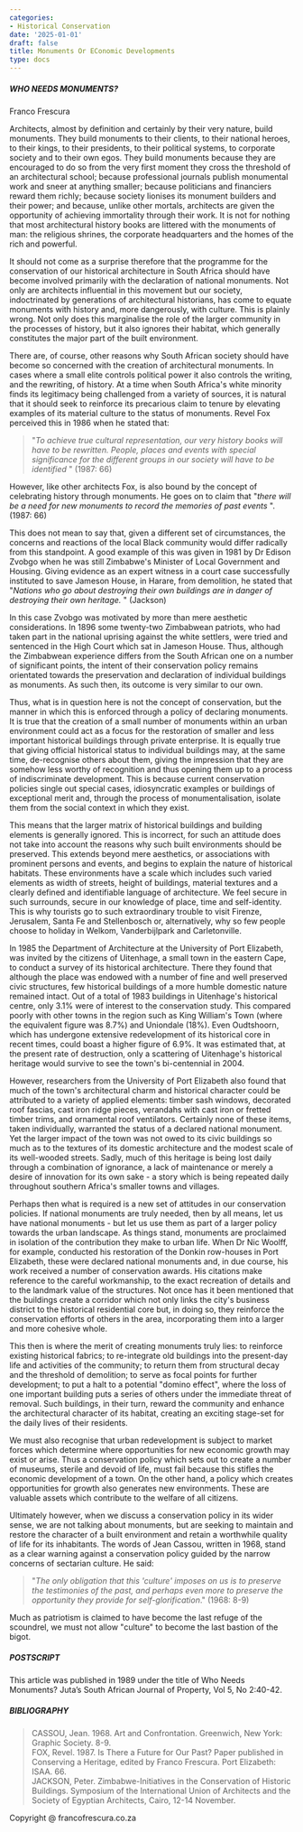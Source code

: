 ```yaml
---
categories:
- Historical Conservation
date: '2025-01-01'
draft: false
title: Monuments Or EConomic Developments
type: docs
---
```


##### WHO NEEDS MONUMENTS?

Franco Frescura

Architects, almost by definition and certainly by their very nature, build monuments. They build monuments to their clients, to their national heroes, to their kings, to their presidents, to their political systems, to corporate society and to their own egos. They build monuments because they are encouraged to do so from the very first moment they cross the threshold of an architectural school; because professional journals publish monumental work and sneer at anything smaller; because politicians and financiers reward them richly; because society lionises its monument builders and their power; and because, unlike other mortals, architects are given the opportunity of achieving immortality through their work. It is not for nothing that most architectural history books are littered with the monuments of man: the religious shrines, the corporate headquarters and the homes of the rich and powerful.

It should not come as a surprise therefore that the programme for the conservation of our historical architecture in South Africa should have become involved primarily with the declaration of national monuments. Not only are architects influential in this movement but our society, indoctrinated by generations of architectural historians, has come to equate monuments with history and, more dangerously, with culture. This is plainly wrong. Not only does this marginalise the role of the larger community in the processes of history, but it also ignores their habitat, which generally constitutes the major part of the built environment.

There are, of course, other reasons why South African society should have become so concerned with the creation of architectural monuments. In cases where a small elite controls political power it also controls the writing, and the rewriting, of history. At a time when South Africa's white minority finds its legitimacy being challenged from a variety of sources, it is natural that it should seek to reinforce its precarious claim to tenure by elevating examples of its material culture to the status of monuments. Revel Fox perceived this in 1986 when he stated that:

> "_To achieve true cultural representation, our very history books will have to be rewritten. People, places and events with special significance for the different groups in our society will have to be identified_ " (1987: 66)

However, like other architects Fox, is also bound by the concept of celebrating history through monuments. He goes on to claim that "_there will be a need for new monuments to record the memories of past events_ ". (1987: 66)

This does not mean to say that, given a different set of circumstances, the concerns and reactions of the local Black community would differ radically from this standpoint. A good example of this was given in 1981 by Dr Edison Zvobgo when he was still Zimbabwe's Minister of Local Government and Housing. Giving evidence as an expert witness in a court case successfully instituted to save Jameson House, in Harare, from demolition, he stated that "_Nations who go about destroying their own buildings are in danger of destroying their own heritage._ " (Jackson)

In this case Zvobgo was motivated by more than mere aesthetic considerations. In 1896 some twenty-two Zimbabwean patriots, who had taken part in the national uprising against the white settlers, were tried and sentenced in the High Court which sat in Jameson House. Thus, although the Zimbabwean experience differs from the South African one on a number of significant points, the intent of their conservation policy remains orientated towards the preservation and declaration of individual buildings as monuments. As such then, its outcome is very similar to our own.

Thus, what is in question here is not the concept of conservation, but the manner in which this is enforced through a policy of declaring monuments. It is true that the creation of a small number of monuments within an urban environment could act as a focus for the restoration of smaller and less important historical buildings through private enterprise. It is equally true that giving official historical status to individual buildings may, at the same time, de-recognise others about them, giving the impression that they are somehow less worthy of recognition and thus opening them up to a process of indiscriminate development. This is because current conservation policies single out special cases, idiosyncratic examples or buildings of exceptional merit and, through the process of monumentalisation, isolate them from the social context in which they exist.

This means that the larger matrix of historical buildings and building elements is generally ignored. This is incorrect, for such an attitude does not take into account the reasons why such built environments should be preserved. This extends beyond mere aesthetics, or associations with prominent persons and events, and begins to explain the nature of historical habitats. These environments have a scale which includes such varied elements as width of streets, height of buildings, material textures and a clearly defined and identifiable language of architecture. We feel secure in such surrounds, secure in our knowledge of place, time and self-identity. This is why tourists go to such extraordinary trouble to visit Firenze, Jerusalem, Santa Fe and Stellenbosch or, alternatively, why so few people choose to holiday in Welkom, Vanderbijlpark and Carletonville.

In 1985 the Department of Architecture at the University of Port Elizabeth, was invited by the citizens of Uitenhage, a small town in the eastern Cape, to conduct a survey of its historical architecture. There they found that although the place was endowed with a number of fine and well preserved civic structures, few historical buildings of a more humble domestic nature remained intact. Out of a total of 1983 buildings in Uitenhage's historical centre, only 3.1% were of interest to the conservation study. This compared poorly with other towns in the region such as King William's Town (where the equivalent figure was 8.7%) and Uniondale (18%). Even Oudtshoorn, which has undergone extensive redevelopment of its historical core in recent times, could boast a higher figure of 6.9%. It was estimated that, at the present rate of destruction, only a scattering of Uitenhage's historical heritage would survive to see the town's bi-centennial in 2004.

However, researchers from the University of Port Elizabeth also found that much of the town's architectural charm and historical character could be attributed to a variety of applied elements: timber sash windows, decorated roof fascias, cast iron ridge pieces, verandahs with cast iron or fretted timber trims, and ornamental roof ventilators. Certainly none of these items, taken individually, warranted the status of a declared national monument. Yet the larger impact of the town was not owed to its civic buildings so much as to the textures of its domestic architecture and the modest scale of its well-wooded streets. Sadly, much of this heritage is being lost daily through a combination of ignorance, a lack of maintenance or merely a desire of innovation for its own sake - a story which is being repeated daily throughout southern Africa's smaller towns and villages.

Perhaps then what is required is a new set of attitudes in our conservation policies. If national monuments are truly needed, then by all means, let us have national monuments - but let us use them as part of a larger policy towards the urban landscape. As things stand, monuments are proclaimed in isolation of the contribution they make to urban life. When Dr Nic Woolff, for example, conducted his restoration of the Donkin row-houses in Port Elizabeth, these were declared national monuments and, in due course, his work received a number of conservation awards. His citations make reference to the careful workmanship, to the exact recreation of details and to the landmark value of the structures. Not once has it been mentioned that the buildings create a corridor which not only links the city's business district to the historical residential core but, in doing so, they reinforce the conservation efforts of others in the area, incorporating them into a larger and more cohesive whole.

This then is where the merit of creating monuments truly lies: to reinforce existing historical fabrics; to re-integrate old buildings into the present-day life and activities of the community; to return them from structural decay and the threshold of demolition; to serve as focal points for further development; to put a halt to a potential "domino effect", where the loss of one important building puts a series of others under the immediate threat of removal. Such buildings, in their turn, reward the community and enhance the architectural character of its habitat, creating an exciting stage-set for the daily lives of their residents.

We must also recognise that urban redevelopment is subject to market forces which determine where opportunities for new economic growth may exist or arise. Thus a conservation policy which sets out to create a number of museums, sterile and devoid of life, must fail because this stifles the economic development of a town. On the other hand, a policy which creates opportunities for growth also generates new environments. These are valuable assets which contribute to the welfare of all citizens.

Ultimately however, when we discuss a conservation policy in its wider sense, we are not talking about monuments, but are seeking to maintain and restore the character of a built environment and retain a worthwhile quality of life for its inhabitants. The words of Jean Cassou, written in 1968, stand as a clear warning against a conservation policy guided by the narrow concerns of sectarian culture. He said:

> "_The only obligation that this 'culture' imposes on us is to preserve the testimonies of the past, and perhaps even more to preserve the opportunity they provide for self-glorification_." (1968: 8-9)

Much as patriotism is claimed to have become the last refuge of the scoundrel, we must not allow "culture" to become the last bastion of the bigot.

##### POSTSCRIPT

This article was published in 1989 under the title of Who Needs Monuments? Juta’s South African Journal of Property, Vol 5, No 2:40-42.

##### BIBLIOGRAPHY

> CASSOU, Jean. 1968. Art and Confrontation. Greenwich, New York: Graphic Society. 8-9.  
>  FOX, Revel. 1987. Is There a Future for Our Past? Paper published in Conserving a Heritage, edited by Franco Frescura. Port Elizabeth: ISAA. 66.  
>  JACKSON, Peter. Zimbabwe-Initiatives in the Conservation of Historic Buildings. Symposium of the International Union of Architects and the Society of Egyptian Architects, Cairo, 12-14 November.

Copyright @ francofrescura.co.za